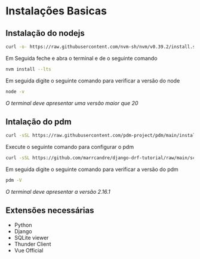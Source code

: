 # Instalações Basicas

## Instalação do nodejs
```bash
curl -o- https://raw.githubusercontent.com/nvm-sh/nvm/v0.39.2/install.sh | bash
```
Em Seguida feche e abra o terminal e de o seguinte comando

```bash
nvm install --lts
```

Em seguida digite o seguinte comando para verificar a versão do node
```bash
node -v
```

*O terminal deve apresentar uma versão maior que 20*

## Intalação do pdm

```bash
curl -sSL https://raw.githubusercontent.com/pdm-project/pdm/main/install-pdm.py | python3 -
```

Execute o seguinte comando para configurar o pdm 
```bash
curl -sSL https://github.com/marrcandre/django-drf-tutorial/raw/main/scripts/pdm_config_bash.sh | bash
```

Em seguida digite o seguinte comando para verificar a versão do pdm
```bash
pdm -V
```
*O terminal deve apresentar a versão 2.16.1*

## Extensões necessárias

- Python
- Django
- SQLite viewer
- Thunder Client
- Vue Official
